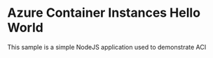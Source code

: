 # Azure Container Instances Hello World

This sample is a  simple NodeJS application used to demonstrate ACI